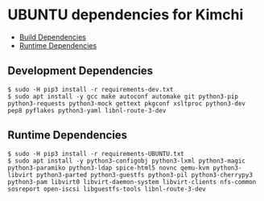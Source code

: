UBUNTU dependencies for Kimchi
================================

* [Build Dependencies](#development-dependencies)
* [Runtime Dependencies](#runtime-dependencies)

Development Dependencies
--------------------

    $ sudo -H pip3 install -r requirements-dev.txt
    $ sudo apt install -y gcc make autoconf automake git python3-pip python3-requests python3-mock gettext pkgconf xsltproc python3-dev pep8 pyflakes python3-yaml libnl-route-3-dev

Runtime Dependencies
--------------------

    $ sudo -H pip3 install -r requirements-UBUNTU.txt
    $ sudo apt install -y python3-configobj python3-lxml python3-magic python3-paramiko python3-ldap spice-html5 novnc qemu-kvm python3-libvirt python3-parted python3-guestfs python3-pil python3-cherrypy3 python3-pam libvirt0 libvirt-daemon-system libvirt-clients nfs-common sosreport open-iscsi libguestfs-tools libnl-route-3-dev
